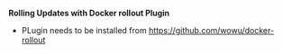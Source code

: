 **Rolling Updates with Docker rollout Plugin**

- PLugin needs to be installed from https://github.com/wowu/docker-rollout
